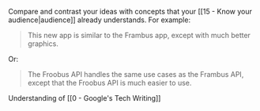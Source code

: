  Compare and contrast your ideas with concepts that your [[15 - Know your audience|audience]] already understands. For example:

> This new app is similar to the Frambus app, except with much better graphics.

Or:

> The Froobus API handles the same use cases as the Frambus API, except that the Froobus API is much easier to use.

Understanding of [[0 - Google's Tech Writing]]
